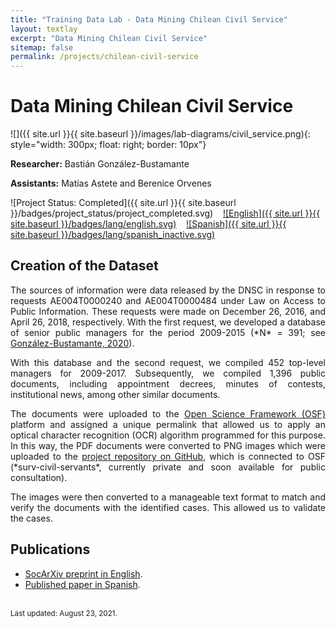 ```yaml
---
title: "Training Data Lab - Data Mining Chilean Civil Service"
layout: textlay
excerpt: "Data Mining Chilean Civil Service"
sitemap: false
permalink: /projects/chilean-civil-service
---
```


# Data Mining Chilean Civil Service

![]({{ site.url }}{{ site.baseurl }}/images/lab-diagrams/civil_service.png){: style="width: 300px; float: right; border: 10px"}

**Researcher:** Bastián González-Bustamante

**Assistants:** Matías Astete and Berenice Orvenes

![Project Status: Completed]({{ site.url }}{{ site.baseurl }}/badges/project_status/project_completed.svg) &nbsp;&nbsp; [![English]({{ site.url }}{{ site.baseurl }}/badges/lang/english.svg)](https://training-datalab.com/projects/chilean-civil-service) &nbsp;&nbsp; [![Spanish]({{ site.url }}{{ site.baseurl }}/badges/lang/spanish_inactive.svg)](https://training-datalab.com/projects/chilean-civil-service-spanish)

## Creation of the Dataset

<p align="justify">The sources of information were data released by the DNSC in response to requests AE004T0000240 and AE004T0000484 under Law on Access to Public Information. These requests were made on December 26, 2016, and April 26, 2018, respectively. With the first request, we developed a database of senior public managers for the period 2009-2015 (*N* = 391; see <a href="https://doi.org/10.1111/blar.13044" target="_blank">González-Bustamante, 2020</a>).</p>

<p align="justify">With this database and the second request, we compiled 452 top-level managers for 2009-2017. Subsequently, we compiled 1,396 public documents, including appointment decrees, minutes of contests, institutional news, among other similar documents.</p>

<p align="justify">The documents were uploaded to the <a href="https://doi.org/10.17605/OSF.IO/WBF6M" target="_blank">Open Science Framework (OSF)</a> platform and assigned a unique permalink that allowed us to apply an optical character recognition (OCR) algorithm programmed for this purpose. In this way, the PDF documents were converted to PNG images which were uploaded to the <a href="https://github.com/bgonzalezbustamante" target="_blank">project repository on GitHub</a>, which is connected to OSF (*surv-civil-servants*, currently private
and soon available for public consultation).</p>

<p align="justify">The images were then converted to a manageable text format to match and verify the documents with the identified cases. This allowed us to validate the cases.</p>

## Publications

<ul>
<li><a href="https://doi.org/10.31235/osf.io/vshcz" target="_blank">SocArXiv preprint in English</a>.</li>
<li><a href="https://doi.org/10.22370/rgp.2020.9.2.2920" target="_blank">Published paper in Spanish</a>.</li>
</ul>
<br />
<small>Last updated: August 23, 2021.</small>
